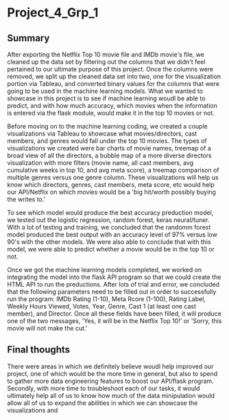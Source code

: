 # Project_4_Grp_1

## Summary

After exporting the Netflix Top 10 movie file and IMDb movie's file, we cleaned up the data set by filtering out the columns that we didn't feel pertained to our ultimate purpose of this project. Once the columns were removed, we split up the cleaned data set into two, one for the visualization portion via Tableau, and converted binary values for the columns that were going to be used in the machine learning models. What we wanted to showcase in this project is to see if machine learning woudl be able to predict, and with how much accuracy, which movies when the information is entered via the flask module, would make it in the top 10 movies or not.

Before moving on to the machine learning coding, we created a couple visualizations via Tableau to showcase what movies/directors, cast members, and genres would fall under the top 10 movies. The types of visualizations we created were bar charts of movie names, treemap of a broad view of all the directors, a bubble map of a more diverse directors visualization with more filters (movie name, all cast members, avg cumulative weeks in top 10, and avg meta score), a treemap comparison of multiple genres versus one genre column. These visualizations will help us know which directors, genres, cast members, meta score, etc would help our API/Netflix on which movies would be a 'big hit/worth possibly buying the writes to.'

To see which model would produce the best accuracy preduction model, we tested out the logistic regression, random forest, keras neural/tuner. With a lot of testing and training, we concluded that the randomm forest model produced the best output with an accuracy level of 97% versus low 90's with the other models. We were also able to conclude that with this model, we were able to predict whether a movie would be in the top 10 or not.

Once we got the machine learning models completed, we worked on integrating the model into the flask API program so that we could create the HTML API to run the preductions. After lots of trial and error, we concluded that the following parameters need to be filled out in order to successfully run the program: IMDb Rating (1-10), Meta Rcore (1-100), Rating Label, Weekly Hours Viewed, Votes, Year, Genre, Cast 1 (at least one cast member), and Director. Once all these fields have been filled, it will produce one of the two messages, 'Yes, it will be in the Netflix Top 10!' or 'Sorry, this movie will not make the cut.'


## Final thoughts
There were areas in which we definitely believe woudl help improved our project, one of which would be the more time in general, but also to spend to gather more data engineering features to boost our API/flask program. Secondly, with more time to troubleshoot each of our tasks, it would ultimately help all of us to know how much of the data minipulation would allow all of us to expand the abilities in which we can showcase the visualizations and 